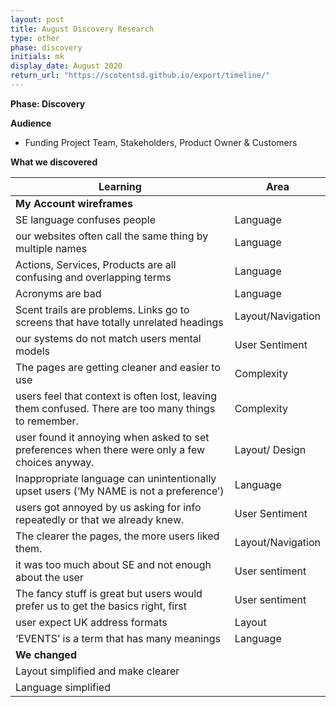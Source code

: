 ```yaml
---
layout: post
title: August Discovery Research
type: other
phase: discovery
initials: mk
display_date: August 2020
return_url: "https://scotentsd.github.io/export/timeline/"
---
```



**Phase: Discovery**

**Audience**
- Funding Project Team, Stakeholders, Product Owner & Customers

**What we discovered**

Learning | Area
--- | ---
**My Account wireframes** |  	
  SE language confuses people	| Language
  our websites often call the same thing by multiple names	| Language 
  Actions, Services, Products are all confusing and overlapping terms	| Language
  Acronyms are bad	| Language 
  Scent trails are problems. Links go to screens that have totally unrelated headings	| Layout/Navigation
  our systems do not match users mental models	| User Sentiment 
  The pages are getting cleaner and easier to use	| Complexity
  users feel that context is often lost, leaving them confused. There are too many things to remember.	| Complexity
  user found it annoying when asked to set preferences when there were only a few choices anyway. 	| Layout/ Design
  Inappropriate language can unintentionally upset users (‘My NAME is not a preference’)	| Language 
  users got annoyed by us asking for info repeatedly or that we already knew. 	| User Sentiment
  The clearer the pages, the more users liked them.	| Layout/Navigation
  it was too much about SE and not enough about the user	| User sentiment 
  The fancy stuff is great but users would prefer us to get the basics right, first	| User sentiment 
  user expect UK address formats	| Layout 
  ‘EVENTS’ is a term that has many meanings	| Language 
**We changed** |  
Layout simplified and make clearer | 
Language simplified	| 


<!--more-->
